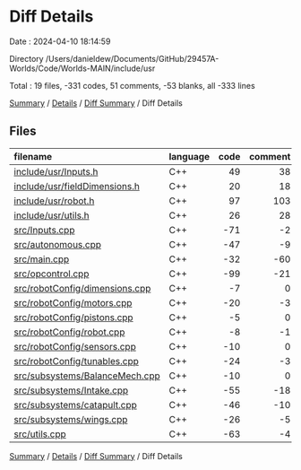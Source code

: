 # Diff Details

Date : 2024-04-10 18:14:59

Directory /Users/danieldew/Documents/GitHub/29457A-Worlds/Code/Worlds-MAIN/include/usr

Total : 19 files,  -331 codes, 51 comments, -53 blanks, all -333 lines

[Summary](results.md) / [Details](details.md) / [Diff Summary](diff.md) / Diff Details

## Files
| filename | language | code | comment | blank | total |
| :--- | :--- | ---: | ---: | ---: | ---: |
| [include/usr/Inputs.h](/include/usr/Inputs.h) | C++ | 49 | 38 | 3 | 90 |
| [include/usr/fieldDimensions.h](/include/usr/fieldDimensions.h) | C++ | 20 | 18 | 5 | 43 |
| [include/usr/robot.h](/include/usr/robot.h) | C++ | 97 | 103 | 12 | 212 |
| [include/usr/utils.h](/include/usr/utils.h) | C++ | 26 | 28 | 10 | 64 |
| [src/Inputs.cpp](/src/Inputs.cpp) | C++ | -71 | -2 | -10 | -83 |
| [src/autonomous.cpp](/src/autonomous.cpp) | C++ | -47 | -9 | -9 | -65 |
| [src/main.cpp](/src/main.cpp) | C++ | -32 | -60 | -10 | -102 |
| [src/opcontrol.cpp](/src/opcontrol.cpp) | C++ | -99 | -21 | -19 | -139 |
| [src/robotConfig/dimensions.cpp](/src/robotConfig/dimensions.cpp) | C++ | -7 | 0 | -1 | -8 |
| [src/robotConfig/motors.cpp](/src/robotConfig/motors.cpp) | C++ | -20 | -3 | -7 | -30 |
| [src/robotConfig/pistons.cpp](/src/robotConfig/pistons.cpp) | C++ | -5 | 0 | -1 | -6 |
| [src/robotConfig/robot.cpp](/src/robotConfig/robot.cpp) | C++ | -8 | -1 | -2 | -11 |
| [src/robotConfig/sensors.cpp](/src/robotConfig/sensors.cpp) | C++ | -10 | 0 | -2 | -12 |
| [src/robotConfig/tunables.cpp](/src/robotConfig/tunables.cpp) | C++ | -24 | -3 | -1 | -28 |
| [src/subsystems/BalanceMech.cpp](/src/subsystems/BalanceMech.cpp) | C++ | -10 | 0 | -4 | -14 |
| [src/subsystems/Intake.cpp](/src/subsystems/Intake.cpp) | C++ | -55 | -18 | -5 | -78 |
| [src/subsystems/catapult.cpp](/src/subsystems/catapult.cpp) | C++ | -46 | -10 | -5 | -61 |
| [src/subsystems/wings.cpp](/src/subsystems/wings.cpp) | C++ | -26 | -5 | -3 | -34 |
| [src/utils.cpp](/src/utils.cpp) | C++ | -63 | -4 | -4 | -71 |

[Summary](results.md) / [Details](details.md) / [Diff Summary](diff.md) / Diff Details